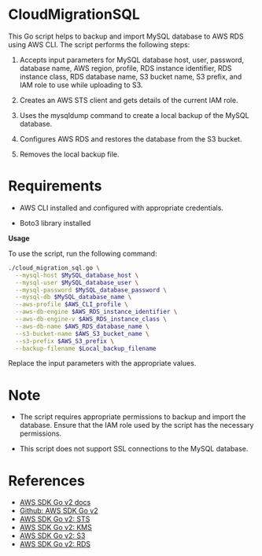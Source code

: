 # CloudMigrationSQL

This Go script helps to backup and import MySQL database to AWS RDS using AWS CLI. The script performs the following steps:

1. Accepts input parameters for MySQL database host, user, password, database name, AWS region, profile, RDS instance identifier, RDS instance class, RDS database name, S3 bucket name, S3 prefix, and IAM role to use while uploading to S3.

2. Creates an AWS STS client and gets details of the current IAM role.

3. Uses the mysqldump command to create a local backup of the MySQL database.

4. Configures AWS RDS and restores the database from the S3 bucket.

5. Removes the local backup file.

# Requirements

* AWS CLI installed and configured with appropriate credentials.

* Boto3 library installed

**Usage**

To use the script, run the following command:
```bash
./cloud_migration_sql.go \
  --mysql-host $MySQL_database_host \
  --mysql-user $MySQL_database_user \
  --mysql-password $MySQL_database_password \
  --mysql-db $MySQL_database_name \
  --aws-profile $AWS_CLI_profile \
  --aws-db-engine $AWS_RDS_instance_identifier \
  --aws-db-engine-v $AWS_RDS_instance_class \
  --aws-db-name $AWS_RDS_database_name \
  --s3-bucket-name $AWS_S3_bucket_name \
  --s3-prefix $AWS_S3_prefix \
  --backup-filename $Local_backup_filename
```

Replace the input parameters with the appropriate values.

# Note

* The script requires appropriate permissions to backup and import the database. Ensure that the IAM role used by the script has the necessary permissions.

* This script does not support SSL connections to the MySQL database.

# References

* [AWS SDK Go v2 docs](https://aws.github.io/aws-sdk-go-v2/docs/)
* [Github: AWS SDK Go v2](https://github.com/aws/aws-sdk-go-v2#resources)
* [AWS SDK Go v2: STS](https://pkg.go.dev/github.com/aws/aws-sdk-go-v2/service/sts)
* [AWS SDK Go v2: KMS](https://pkg.go.dev/github.com/aws/aws-sdk-go-v2/service/kms)
* [AWS SDK Go v2: S3](https://pkg.go.dev/github.com/aws/aws-sdk-go-v2/service/s3)
* [AWS SDK Go v2: RDS](https://pkg.go.dev/github.com/aws/aws-sdk-go-v2/service/rds)
